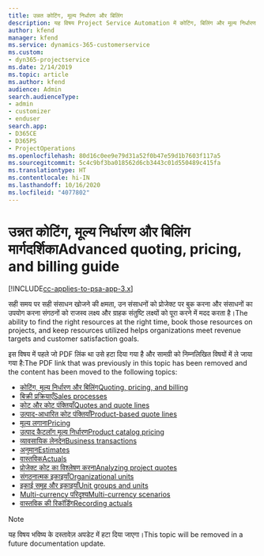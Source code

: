 ```yaml
---
title: उन्नत कोटिंग, मूल्य निर्धारण और बिलिंग
description: यह विषय Project Service Automation में कोटिंग, बिलिंग और मूल्य निर्धारण के बारे में जानकारी प्रदान करता है.
author: kfend
manager: kfend
ms.service: dynamics-365-customerservice
ms.custom:
- dyn365-projectservice
ms.date: 2/14/2019
ms.topic: article
ms.author: kfend
audience: Admin
search.audienceType:
- admin
- customizer
- enduser
search.app:
- D365CE
- D365PS
- ProjectOperations
ms.openlocfilehash: 80d16c0ee9e79d31a52f0b47e59d1b7603f117a5
ms.sourcegitcommit: 5c4c9bf3ba018562d6cb3443c01d550489c415fa
ms.translationtype: HT
ms.contentlocale: hi-IN
ms.lasthandoff: 10/16/2020
ms.locfileid: "4077802"
---
```

# <a name="advanced-quoting-pricing-and-billing-guide"></a><span data-ttu-id="728d4-103">उन्नत कोटिंग, मूल्य निर्धारण और बिलिंग मार्गदर्शिका</span><span class="sxs-lookup"><span data-stu-id="728d4-103">Advanced quoting, pricing, and billing guide</span></span>

[!INCLUDE[cc-applies-to-psa-app-3.x](../../includes/cc-applies-to-psa-app-3x.md)]

<span data-ttu-id="728d4-104">सही समय पर सही संसाधन खोजने की क्षमता, उन संसाधनों को प्रोजेक्ट पर बुक करना और संसाधनों का उपयोग करना संगठनों को राजस्व लक्ष्य और ग्राहक संतुष्टि लक्ष्यों को पूरा करने में मदद करता है।</span><span class="sxs-lookup"><span data-stu-id="728d4-104">The ability to find the right resources at the right time, book those resources on projects, and keep resources utilized helps organizations meet revenue targets and customer satisfaction goals.</span></span> 

<span data-ttu-id="728d4-105">इस विषय में पहले जो PDF लिंक था उसे हटा दिया गया है और सामग्री को निम्नलिखित विषयों में ले जाया गया है:</span><span class="sxs-lookup"><span data-stu-id="728d4-105">The PDF link that was previously in this topic has been removed and the content has been moved to the following topics:</span></span>

- [<span data-ttu-id="728d4-106">कोटिंग, मूल्य निर्धारण और बिलिंग</span><span class="sxs-lookup"><span data-stu-id="728d4-106">Quoting, pricing, and billing</span></span>](../quote-bill-price.md)
- [<span data-ttu-id="728d4-107">बिक्री प्रक्रियाएँ</span><span class="sxs-lookup"><span data-stu-id="728d4-107">Sales processes</span></span>](../basic-sales-process.md)
- [<span data-ttu-id="728d4-108">कोट और कोट पंक्तियाँ</span><span class="sxs-lookup"><span data-stu-id="728d4-108">Quotes and quote lines</span></span>](../basic-quote-lines.md)
- [<span data-ttu-id="728d4-109">उत्पाद-आधारित कोट पंक्तियाँ</span><span class="sxs-lookup"><span data-stu-id="728d4-109">Product-based quote lines</span></span>](../product-based-quote-lines.md)
- [<span data-ttu-id="728d4-110">मूल्य लगाना</span><span class="sxs-lookup"><span data-stu-id="728d4-110">Pricing</span></span>](../basic-pricing.md)
- [<span data-ttu-id="728d4-111">उत्पाद कैटलॉग मूल्य निर्धारण</span><span class="sxs-lookup"><span data-stu-id="728d4-111">Product catalog pricing</span></span>](../product-catalog-pricing.md)
- [<span data-ttu-id="728d4-112">व्यावसायिक लेनदेन</span><span class="sxs-lookup"><span data-stu-id="728d4-112">Business transactions</span></span>](../basic-business-transactions.md)
- [<span data-ttu-id="728d4-113">अनुमान</span><span class="sxs-lookup"><span data-stu-id="728d4-113">Estimates</span></span>](../estimates.md)
- [<span data-ttu-id="728d4-114">वास्तविक</span><span class="sxs-lookup"><span data-stu-id="728d4-114">Actuals</span></span>](../actuals.md)
- [<span data-ttu-id="728d4-115">प्रोजेक्ट कोट का विश्लेषण करना</span><span class="sxs-lookup"><span data-stu-id="728d4-115">Analyzing project quotes</span></span>](../basic-analyzing-quotes.md)
- [<span data-ttu-id="728d4-116">संगठनात्मक इकाइयाँ</span><span class="sxs-lookup"><span data-stu-id="728d4-116">Organizational units</span></span>](../advanced-organizational.md)
- [<span data-ttu-id="728d4-117">इकाई समूह और इकाइयाँ</span><span class="sxs-lookup"><span data-stu-id="728d4-117">Unit groups and units</span></span>](../advanced-units.md)
- [<span data-ttu-id="728d4-118">Multi-currency परिदृश्य</span><span class="sxs-lookup"><span data-stu-id="728d4-118">Multi-currency scenarios</span></span>](../advanced-currency.md)
- [<span data-ttu-id="728d4-119">वास्तविक की रिकॉर्डिंग</span><span class="sxs-lookup"><span data-stu-id="728d4-119">Recording actuals</span></span>](../advanced-actuals.md)

> [!NOTE]
> <span data-ttu-id="728d4-120">यह विषय भविष्य के दस्तावेज़ अपडेट में हटा दिया जाएगा।</span><span class="sxs-lookup"><span data-stu-id="728d4-120">This topic will be removed in a future documentation update.</span></span> 
